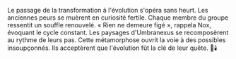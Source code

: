 Le passage de la transformation à l'évolution s'opéra sans heurt.
Les anciennes peurs se muèrent en curiosité fertile.
Chaque membre du groupe ressentit un souffle renouvelé.
« Rien ne demeure figé », rappela Nox, évoquant le cycle constant.
Les paysages d'Umbranexus se recomposèrent au rythme de leurs pas.
Cette métamorphose ouvrit la voie à des possibles insoupçonnés.
Ils acceptèrent que l'évolution fût la clé de leur quête.
🌌🕯️
